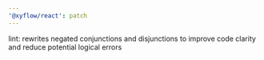 ```yaml
---
'@xyflow/react': patch
---
```


lint: rewrites negated conjunctions and disjunctions to improve code clarity and reduce potential logical errors
